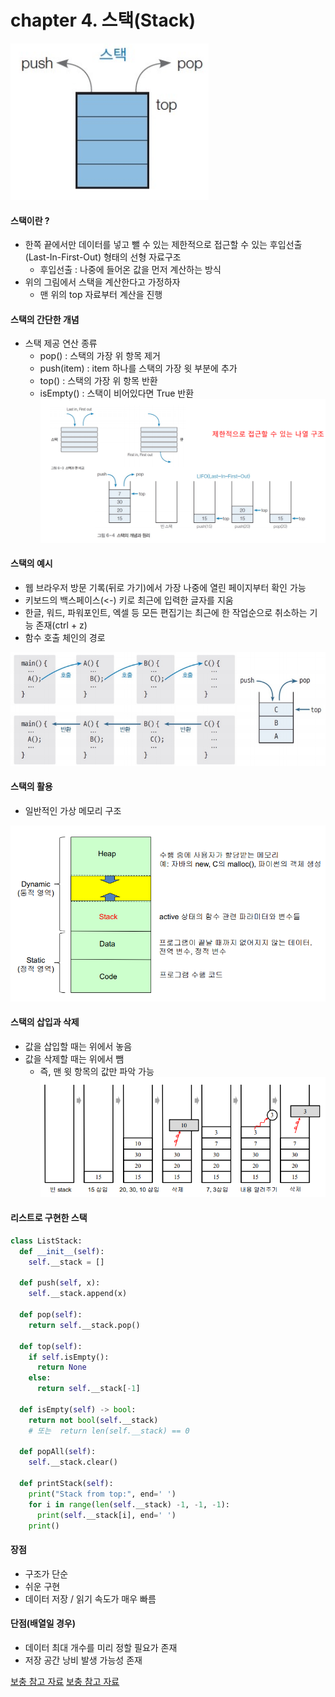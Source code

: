 # chapter 4. 스택(Stack)

![stack](https://github.com/BangYunseo/TIL/blob/main/CS/Data%20Structure/%20Image/ch4/stack.PNG)

#### 스택이란 ? 
* 한쪽 끝에서만 데이터를 넣고 뺄 수 있는 제한적으로 접근할 수 있는 후입선출(Last-In-First-Out) 형태의 선형 자료구조
  * 후입선출 : 나중에 들어온 값을 먼저 계산하는 방식
* 위의 그림에서 스택을 계산한다고 가정하자
  * 맨 위의 top 자료부터 계산을 진행

#### 스택의 간단한 개념
* 스택 제공 연산 종류
  * pop() : 스택의 가장 위 항목 제거
  * push(item) : item 하나를 스택의 가장 윗 부분에 추가
  * top() : 스택의 가장 위 항목 반환
  * isEmpty() : 스택이 비어있다면 True 반환
![stack2](https://github.com/BangYunseo/TIL/blob/main/CS/Data%20Structure/%20Image/ch4/stack2.PNG)

#### 스택의 예시
* 웹 브라우저 방문 기록(뒤로 가기)에서 가장 나중에 열린 페이지부터 확인 가능
* 키보드의 백스페이스(<-) 키로 최근에 입력한 글자를 지움
* 한글, 워드, 파워포인트, 엑셀 등 모든 편집기는 최근에 한 작업순으로 취소하는 기능 존재(ctrl + z)
* 함수 호출 체인의 경로

![stackfunction](https://github.com/BangYunseo/TIL/blob/main/CS/Data%20Structure/%20Image/ch4/stackfunction.PNG)

#### 스택의 활용
* 일반적인 가상 메모리 구조

![stackstructure](https://github.com/BangYunseo/TIL/blob/main/CS/Data%20Structure/%20Image/ch4/stackstructure.PNG)

#### 스택의 삽입과 삭제
* 값을 삽입할 때는 위에서 놓음
* 값을 삭제할 때는 위에서 뺌
  * 즉, 맨 윗 항목의 값만 파악 가능
![stackir](https://github.com/BangYunseo/TIL/blob/main/CS/Data%20Structure/%20Image/ch4/stackir.PNG)

#### 리스트로 구현한 스택
```py
class ListStack:
  def __init__(self):
    self.__stack = []

  def push(self, x):
    self.__stack.append(x)

  def pop(self):
    return self.__stack.pop()

  def top(self):
    if self.isEmpty():
      return None
    else:
      return self.__stack[-1]

  def isEmpty(self) -> bool:
    return not bool(self.__stack)
    # 또는  return len(self.__stack) == 0

  def popAll(self):
    self.__stack.clear()

  def printStack(self):
    print("Stack from top:", end=' ')
    for i in range(len(self.__stack) -1, -1, -1):
      print(self.__stack[i], end=' ')
    print()
```

#### 장점 
* 구조가 단순
* 쉬운 구현
* 데이터 저장 / 읽기 속도가 매우 빠름
    
#### 단점(배열일 경우)
* 데이터 최대 개수를 미리 정할 필요가 존재
* 저장 공간 낭비 발생 가능성 존재

[보충 참고 자료](https://velog.io/@alkwen0996/%EC%9E%90%EB%A3%8C%EA%B5%AC%EC%A1%B0-%EC%8A%A4%ED%83%9DStack)
[보충 참고 자료](https://jin-network.tistory.com/130)

